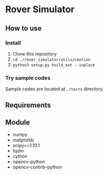 # Rover Simulator

## How to use

### Install

1. Clone this repository
2. `cd ./rover_simulator/utils/cmotion`
3. `python3 setup.py build_ext --inplace`

### Try sample codes

Sample codes are located at `./tests` directory.

## Requirements

## Module

- numpy
- matplotlib
- scipy==1.10.1
- tqdm
- cython
- opencv-python
- opencv-contrib-python
